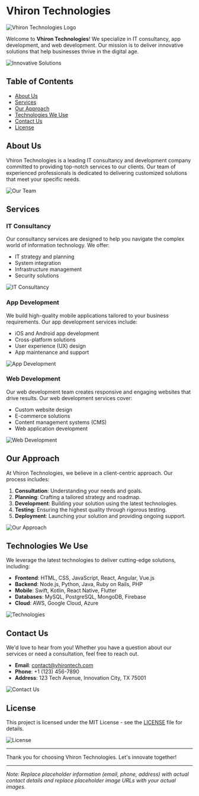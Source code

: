 # Vhiron Technologies

![Vhiron Technologies Logo](https://via.placeholder.com/150)

Welcome to **Vhiron Technologies**! We specialize in IT consultancy, app development, and web development. Our mission is to deliver innovative solutions that help businesses thrive in the digital age.

![Innovative Solutions](https://via.placeholder.com/800x200)

## Table of Contents

- [About Us](#about-us)
- [Services](#services)
- [Our Approach](#our-approach)
- [Technologies We Use](#technologies-we-use)
- [Contact Us](#contact-us)
- [License](#license)

## About Us

Vhiron Technologies is a leading IT consultancy and development company committed to providing top-notch services to our clients. Our team of experienced professionals is dedicated to delivering customized solutions that meet your specific needs.

![Our Team](https://via.placeholder.com/800x400)

## Services

### IT Consultancy
Our consultancy services are designed to help you navigate the complex world of information technology. We offer:

- IT strategy and planning
- System integration
- Infrastructure management
- Security solutions

![IT Consultancy](https://via.placeholder.com/800x400)

### App Development
We build high-quality mobile applications tailored to your business requirements. Our app development services include:

- iOS and Android app development
- Cross-platform solutions
- User experience (UX) design
- App maintenance and support

![App Development](https://via.placeholder.com/800x400)

### Web Development
Our web development team creates responsive and engaging websites that drive results. Our web development services cover:

- Custom website design
- E-commerce solutions
- Content management systems (CMS)
- Web application development

![Web Development](https://via.placeholder.com/800x400)

## Our Approach

At Vhiron Technologies, we believe in a client-centric approach. Our process includes:

1. **Consultation**: Understanding your needs and goals.
2. **Planning**: Crafting a tailored strategy and roadmap.
3. **Development**: Building your solution using the latest technologies.
4. **Testing**: Ensuring the highest quality through rigorous testing.
5. **Deployment**: Launching your solution and providing ongoing support.

![Our Approach](https://via.placeholder.com/800x400)

## Technologies We Use

We leverage the latest technologies to deliver cutting-edge solutions, including:

- **Frontend**: HTML, CSS, JavaScript, React, Angular, Vue.js
- **Backend**: Node.js, Python, Java, Ruby on Rails, PHP
- **Mobile**: Swift, Kotlin, React Native, Flutter
- **Databases**: MySQL, PostgreSQL, MongoDB, Firebase
- **Cloud**: AWS, Google Cloud, Azure

![Technologies](https://via.placeholder.com/800x400)

## Contact Us

We'd love to hear from you! Whether you have a question about our services or need a consultation, feel free to reach out.

- **Email**: contact@vhirontech.com
- **Phone**: +1 (123) 456-7890
- **Address**: 123 Tech Avenue, Innovation City, TX 75001

![Contact Us](https://via.placeholder.com/800x200)

## License

This project is licensed under the MIT License - see the [LICENSE](LICENSE) file for details.

![License](https://via.placeholder.com/800x200)

---

Thank you for choosing Vhiron Technologies. Let's innovate together!

---

*Note: Replace placeholder information (email, phone, address) with actual contact details and replace placeholder image URLs with your actual images.*
